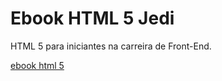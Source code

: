 # Ebook HTML 5 Jedi
 HTML 5 para iniciantes na carreira de Front-End. 

[ebook html 5](https://github.com/marcospelaez-dev/Ebook-HTML-5-Jedi/blob/master/ebook-html5-Jedi.pdf)
